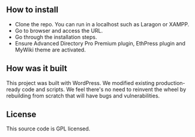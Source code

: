 ## How to install

- Clone the repo. You can run in a localhost such as Laragon or XAMPP.
- Go to browser and access the URL.
- Go through the installation steps.
- Ensure Advanced Directory Pro Premium plugin, EthPress plugin and MyWiki theme are activated.

## How was it built
This project was built with WordPress. We modified existing production-ready code and scripts. We feel there's no need to reinvent the wheel by rebuilding from scratch that will have bugs and vulnerabilities. 

## License
This source code is GPL licensed.